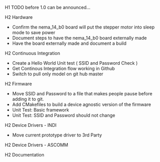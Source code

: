 H1 TODO before 1.0 can be announced...

H2 Hardware

* Confirm the nema_14_b0 board will put the stepper motor into sleep mode to save power
* Document steps to have the nema_14_b0 board externally made
* Have the board externally made and document a build

H2 Continuous Integration

* Create a Hello World Unit test ( SSID and Password Check )
* Get Continous Integration flow working in Github
* Switch to pull only model on git hub master

H2 Firmware 
* Move SSID and Password to a file that makes people pause before adding it to git. 
* Add CMakefiles to build a device agnostic version of the firmware
* Unit Test:  Basic framework
* Unit Test:  SSID and Password should not change

H2 Device Drivers - INDI
* Move current prototype driver to 3rd Party

H2 Device Drivers - ASCOMM

H2 Documentation

